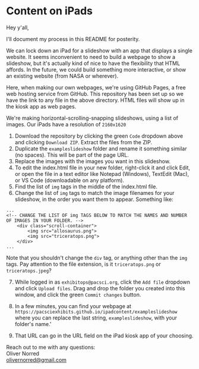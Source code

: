 # Content on iPads

Hey y'all,

I'll document my process in this README for posterity.

We can lock down an iPad for a slideshow with an app that displays a single website. It seems inconvenient to need to build a webpage to show a slideshow, but it's actually kind of nice to have the flexibility that HTML affords. In the future, we could build something more interactive, or show an existing website (from NASA or wherever).

Here, when making our own webpages, we're using GitHub Pages, a free web hosting service from GitHub. This repository has been set up so we have the link to any file in the above directory. HTML files will show up in the kiosk app as web pages.

We're making horizontal-scrolling-snapping slideshows, using a list of images. Our iPads have a resolution of `2160x1620`

1. Download the repository by clicking the green `Code` dropdown above and clicking `Download ZIP`. Extract the files from the ZIP.
2. Duplicate the `exampleslideshow` folder and rename it something similar (no spaces). This will be part of the page URL.
3. Replace the images with the images you want in this slideshow.
4. To edit the index.html file in your new folder, right-click it and click Edit, or open the file in a text editor like Notepad (Windows), TextEdit (Mac), or VS Code (downloadable on any platform).
5. Find the list of `img` tags in the middle of the index.html file.
6. Change the list of `img` tags to match the image filenames for your slideshow, in the order you want them to appear. Something like:
```
...
<!-- CHANGE THE LIST OF img TAGS BELOW TO MATCH THE NAMES AND NUMBER OF IMAGES IN YOUR FOLDER. -->
    <div class="scroll-container">
        <img src="allosaurus.png">
        <img src="triceratops.png">
    </div>
...
```

Note that you shouldn't change the `div` tag, or anything other than the `img` tags. Pay attention to the file extension, is it `triceratops.png` or `triceratops.jpeg`?

7. While logged in as `exhibitops@pacsci.org`, click the `Add file` dropdown and click `Upload files`. Drag and drop the folder you created into this window, and click the green `Commit changes` button.

8. In a few minutes, you can find your webpage at `https://pacsciexhibits.github.io/ipadcontent/exampleslideshow` where you can replace the last string, `exampleslideshow`, with your folder's name.'

9.  That URL can go in the URL field on the iPad kiosk app of your choosing.

Reach out to me with any questions:\
Oliver Norred\
olivernorred@gmail.com